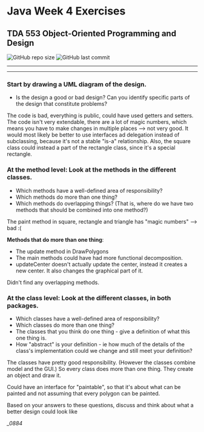# Java Week 4 Exercises

## TDA 553 Object-Oriented Programming and Design


![GitHub repo size](https://img.shields.io/github/repo-size/linuskar/java_week4_excercise2?color=blue&style=flat-square)
![GitHub last commit](https://img.shields.io/github/last-commit/linuskar/java_week4_excercise2?color=darkgreen&style=flat-square)



---
---



### Start by drawing a UML diagram of the design.
* Is the design a good or bad design? Can you identify specific parts of the design that constitute problems?

The code is bad, everything is public, could have used getters and setters. The code isn't very extendable, there are a lot of magic numbers, which means you have to make changes in multiple places --> not very good. It would most likely be better to use interfaces ad delegation instead of subclassing, because it's not a stable "is-a" relationship. Also, the square class could instead a part of the rectangle class, since it's a special rectangle.

### At the method level: Look at the methods in the different classes.
* Which methods have a well-defined area of responsibility?
* Which methods do more than one thing?
* Which methods do overlapping things? (That is, where do we have two methods that should be combined into one method?)

The paint method in square, rectangle and triangle has "magic numbers" --> bad :(

**Methods that do more than one thing**:
* The update method in DrawPolygons
* The main methods could have had more functional decomposition. 
* updateCenter doesn't actually update the center, instead it creates a new center. It also changes the graphical part of it. 

Didn't find any overlapping methods. 


### At the class level: Look at the different classes, in both packages.
* Which classes have a well-defined area of responsibility?
* Which classes do more than one thing?
* The classes that you think do one thing - give a definition of what this one thing is.
* How "abstract" is your definition - ie how much of the details of the class's implementation could we change and still meet your definition?

The classes have pretty good responsibility. (However the classes combine model and the GUI.) So every class does more than one thing. They create an object and draw it. 

Could have an interface for "paintable", so that it's about what can be painted and not assuming that every polygon can be painted. 
 


Based on your answers to these questions, discuss and think about what a better design could look like

*_0884*
